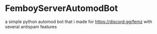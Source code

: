 # FemboyServerAutomodBot
a simple python automod bot that i made for https://discord.gg/femz with several antispam features

